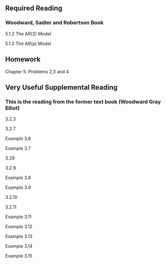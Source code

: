 ## Required Reading

### Woodward, Sadler and Robertson Book

5.1.2 The AR(2) Model

5.1.3 The AR(p) Model



## Homework

Chapter 5: Problems 2,3 and 4

  
  
    

## Very Useful Supplemental Reading  
### This is the reading from the former text book (Woodward Gray Elliot)


3.2.3


3.2.7


Example 3.6


Example 3.7


3.28


3.2.9


Example 3.8


Example 3.9


3.2.10


3.2.11


Example 3.11


Example 3.12


Example 3.13


Example 3.14


Example 3.15

